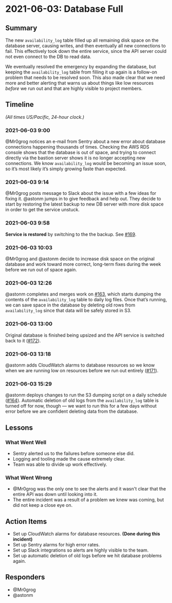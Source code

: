 # 2021-06-03: Database Full

## Summary

The new `availability_log` table filled up all remaining disk space on the database server, causing writes, and then eventually all new connections to fail. This effectively took down the entire service, since the API server could not even connect to the DB to read data.

We eventually resolved the emergency by expanding the database, but keeping the `availability_log` table from filling it up again is a follow-on problem that needs to be resolved soon. This also made clear that we need more and better alerting that warns us about things like low resources *before* we run out and that are highly visible to project members.


## Timeline

*(All times US/Pacific, 24-hour clock.)*

### 2021-06-03 9:00

@Mr0grog notices an e-mail from Sentry about a new error about database connections happening thousands of times. Checking the AWS RDS console shows that the database is out of space, and trying to connect directly via the bastion server shows it is no longer accepting new connections. We know `availability_log` would be becoming an issue soon, so it’s most likely it’s simply growing faste than expected.

### 2021-06-03 9:14

@Mr0grog posts message to Slack about the issue with a few ideas for fixing it. @astonm jumps in to give feedback and help out. They decide to start by restoring the latest backup to new DB server with more disk space in order to get the service unstuck.

### 2021-06-03 9:58

**Service is restored** by switching to the the backup. See [#169][issue-169].

### 2021-06-03 10:03

@Mr0grog and @astonm decide to increase disk space on the original database and work toward more correct, long-term fixes during the week before we run out of space again.

### 2021-06-03 12:26

@astonm completes and merges work on [#163][issue-163], which starts dumping the contents of the `availability_log` table to daily log files. Once that’s running, we can save space in the database by deleting old rows from `availability_log` since that data will be safely stored in S3.

### 2021-06-03 13:00

Original database is finished being upsized and the API service is switched back to it ([#172][issue-172]).

### 2021-06-03 13:18

@astonm adds CloudWatch alarms to database resources so we know when we are running low on resources before we run out entirely ([#171][issue-171]).

### 2021-06-03 15:29

@astonm deploys changes to run the S3 dumping script on a daily schedule ([#164][issue-164]). Automatic deletion of old logs from the `availability_log` table is turned off for now, though — we want to run this for a few days without error before we are confident deleting data from the database.


## Lessons

### What Went Well

- Sentry alerted us to the failures before someone else did.
- Logging and tooling made the cause extremely clear.
- Team was able to divide up work effectively.


### What Went Wrong

- @Mr0grog was the only one to see the alerts and it wasn't clear that the entire API was down until looking into it.
- The entire incident was a result of a problem we knew was coming, but did not keep a close eye on.


## Action Items

- Set up CloudWatch alarms for database resources. **(Done during this incident)**
- Set up Sentry alarms for high error rates.
- Set up Slack integrations so alerts are highly visible to the team.
- Set up automatic deletion of old logs before we hit database problems again.


## Responders

- @Mr0grog
- @astonm


[issue-163]: https://github.com/usdigitalresponse/univaf/issues/163
[issue-164]: https://github.com/usdigitalresponse/univaf/issues/164
[issue-169]: https://github.com/usdigitalresponse/univaf/issues/169
[issue-171]: https://github.com/usdigitalresponse/univaf/issues/171
[issue-172]: https://github.com/usdigitalresponse/univaf/issues/172

